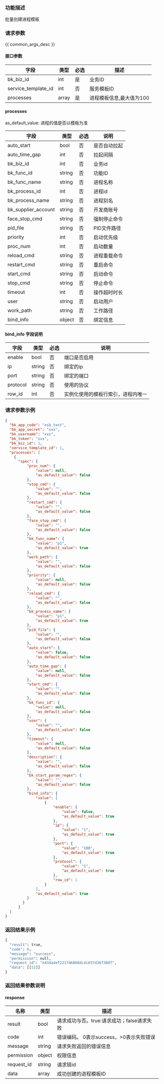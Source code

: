 ### 功能描述

批量创建进程模板

### 请求参数

{{ common_args_desc }}

#### 接口参数

| 字段                 |  类型      | 必选	   |  描述                 |
|----------------------|------------|--------|-----------------------|
| bk_biz_id  | int     |是     | 业务ID       |
| service_template_id            | int  | 否   | 服务模板ID |
| processes         | array  | 是   | 进程模板信息,最大值为100 |


#### processes 
as_default_value: 进程的值是否以模板为准

| 字段|类型|必选|说明|
|---|---|---|---|
|auto_start|bool|否|是否自动拉起|
|auto_time_gap|int|否|拉起间隔|
|bk_biz_id|int|否|业务id|
|bk_func_id|string|否|功能ID|
|bk_func_name|string|否|进程名称|
|bk_process_id|int|否|进程id|
|bk_process_name|string|否|进程别名|_``_
|bk_supplier_account|string|否|开发商账号|
|face_stop_cmd|string|否|强制停止命令|
|pid_file|string|否|PID文件路径|
|priority|int|否|启动优先级|
|proc_num|int|否|启动数量|
|reload_cmd|string|否|进程重载命令|
|restart_cmd|string|否|重启命令|
|start_cmd|string|否|启动命令|
|stop_cmd|string|否|停止命令|
|timeout|int|否|操作超时时长|
|user|string|否|启动用户|
|work_path|string|否|工作路径|
|bind_info|object|否|绑定信息|

#### bind_info 字段说明
| 字段|类型|必选|说明|
|---|---|---|---|
|enable|bool|否|端口是否启用|
|ip|string|否|绑定的ip|
|port|string|否|绑定的端口|
|protocol|string|否|使用的协议|
|row_id|int|否|实例化使用的模板行索引，进程内唯一|

### 请求参数示例

```json
{ 
  "bk_app_code": "esb_test",
  "bk_app_secret": "xxx",
  "bk_username": "xxx",
  "bk_token": "xxx",
  "bk_biz_id": 1,
  "service_template_id": 1,
  "processes": [
    {
      "spec": {
          "proc_num": {
              "value": null,
              "as_default_value": false
          },
          "stop_cmd": {
              "value": "",
              "as_default_value": false
          },
          "restart_cmd": {
              "value": "",
              "as_default_value": false
          },
          "face_stop_cmd": {
              "value": "",
              "as_default_value": false
          },
          "bk_func_name": {
              "value": "p1",
              "as_default_value": true
          },
          "work_path": {
              "value": "",
              "as_default_value": false
          },
          "priority": {
              "value": null,
              "as_default_value": false
          },
          "reload_cmd": {
              "value": "",
              "as_default_value": false
          },
          "bk_process_name": {
              "value": "p1",
              "as_default_value": true
          },
          "pid_file": {
              "value": "",
              "as_default_value": false
          },
          "auto_start": {
              "value": false,
              "as_default_value": false
          },
          "auto_time_gap": {
              "value": null,
              "as_default_value": false
          },
          "start_cmd": {
              "value": "",
              "as_default_value": false
          },
          "bk_func_id": {
              "value": null,
              "as_default_value": false
          },
          "user": {
              "value": "",
              "as_default_value": false
          },
          "timeout": {
              "value": null,
              "as_default_value": false
          },
          "description": {
              "value": "",
              "as_default_value": false
          },
          "bk_start_param_regex": {
              "value": "",
              "as_default_value": false
          },
          "bind_info": {
              "value": [
                  {
                      "enable": {
                          "value": false,
                          "as_default_value": true
                      },
                      "ip": {
                          "value": "1",
                          "as_default_value": true
                      },
                      "port": {
                          "value": "100",
                          "as_default_value": true
                      },
                      "protocol": {
                          "value": "1",
                          "as_default_value": true
                      },
                      "row_id": 1
                  }
              ],
              "as_default_value": true
          }
        }
      }
  ]
}
```

### 返回结果示例

```python
{
  "result": true,
  "code": 0,
  "message": "success",
  "permission": null,
  "request_id": "e43da4ef221746868dc4c837d36f3807",
  "data": [[52]]
}
```

### 返回结果参数说明

#### response

| 名称  | 类型  | 描述 |
|---|---|---|
| result | bool | 请求成功与否。true:请求成功；false请求失败 |
| code | int | 错误编码。 0表示success，>0表示失败错误 |
| message | string | 请求失败返回的错误信息 |
| permission    | object | 权限信息    |
| request_id    | string | 请求链id    |
| data | array | 成功创建的进程模板ID |
